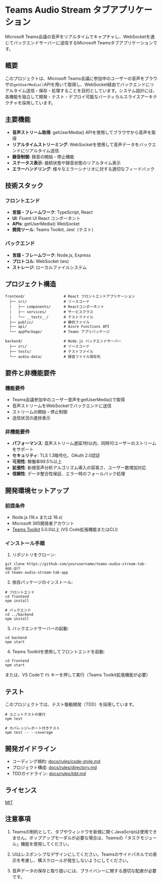 # Teams Audio Stream タブアプリケーション

Microsoft Teams会議の音声をリアルタイムでキャプチャし、WebSocketを通じてバックエンドサーバーに送信するMicrosoft Teamsタブアプリケーションです。

## 概要

このプロジェクトは、Microsoft Teams会議に参加中のユーザーの音声をブラウザの`getUserMedia()`APIを用いて取得し、WebSocket経由でバックエンドにリアルタイム送信・保存・処理することを目的としています。システム設計には、各機能を独立して開発・テスト・デプロイ可能なバーティカルスライスアーキテクチャを採用しています。

## 主要機能

- **音声ストリーム取得**: getUserMedia() APIを使用してブラウザから音声を取得
- **リアルタイムストリーミング**: WebSocketを使用して音声データをバックエンドにリアルタイム送信
- **録音制御**: 録音の開始・停止機能
- **ステータス表示**: 接続状態や録音状態のリアルタイム表示
- **エラーハンドリング**: 様々なエラーシナリオに対する適切なフィードバック

## 技術スタック

### フロントエンド
- **言語・フレームワーク**: TypeScript, React
- **UI**: Fluent UI React コンポーネント
- **APIs**: getUserMedia() WebSocket
- **開発ツール**: Teams Toolkit, Jest（テスト）

### バックエンド
- **言語・フレームワーク**: Node.js, Express
- **プロトコル**: WebSocket (ws)
- **ストレージ**: ローカルファイルシステム

## プロジェクト構造

```
frontend/                  # React フロントエンドアプリケーション
  ├── src/                 # ソースコード
  │   ├── components/      # Reactコンポーネント
  │   ├── services/        # サービスクラス
  │   └── __tests__/       # テストファイル
  ├── public/              # 静的ファイル
  ├── api/                 # Azure Functions API
  └── appPackage/          # Teams アプリパッケージ

backend/                   # Node.js バックエンドサーバー
  ├── src/                 # ソースコード
  ├── tests/               # テストファイル
  └── audio-data/          # 録音ファイル保存先
```

## 要件と非機能要件

### 機能要件
- Teams会議参加中のユーザー音声をgetUserMedia()で取得
- 音声ストリームをWebSocketでバックエンドに送信
- ストリームの開始・停止制御
- 送信状況の進捗表示

### 非機能要件
- **パフォーマンス**: 音声ストリーム遅延1秒以内、同時10ユーザーのストリームをサポート
- **セキュリティ**: TLS 1.3暗号化、OAuth 2.0認証
- **可用性**: 稼働率99.5%以上
- **拡張性**: 新規音声分析アルゴリズム導入の容易さ、ユーザー数増加対応
- **信頼性**: データ整合性保証、エラー時のフォールバック処理

## 開発環境セットアップ

### 前提条件
- Node.js (16.x または 18.x)
- Microsoft 365開発者アカウント
- [Teams Toolkit](https://aka.ms/teams-toolkit) 5.0.0以上 (VS Code拡張機能またはCLI)

### インストール手順

1. リポジトリをクローン:
```
git clone https://github.com/yourusername/teams-audio-stream-tab-app.git
cd teams-audio-stream-tab-app
```

2. 依存パッケージのインストール:
```
# フロントエンド
cd frontend
npm install

# バックエンド
cd ../backend
npm install
```

3. バックエンドサーバーの起動:
```
cd backend
npm start
```

4. Teams Toolkitを使用してフロントエンドを起動:
```
cd frontend
npm start
```
または、VS Codeで `F5` キーを押して実行（Teams Toolkit拡張機能が必要）

## テスト

このプロジェクトでは、テスト駆動開発（TDD）を採用しています。

```
# ユニットテストの実行
npm test

# カバレッジレポート付きテスト
npm test -- --coverage
```

## 開発ガイドライン

- コーディング規約: [docs/rules/code-style.md](docs/rules/code-style.md)
- プロジェクト構成: [docs/rules/directory.md](docs/rules/directory.md)
- TDDガイドライン: [docs/rules/tdd.md](docs/rules/tdd.md)

## ライセンス

[MIT](LICENSE)

## 注意事項

1. Teamsの制約として、タブやウィンドウを新規に開くJavaScriptは使用できません。ポップアップモーダルが必要な場合は、Teamsの「タスクモジュール」機能を使用してください。

2. UIはレスポンシブなデザインにしてください。Teamsのサイドパネルでの表示を考慮し、横スクロールが発生しないようにしてください。

3. 音声データの保存と取り扱いには、プライバシーに関する適切な配慮が必要です。
